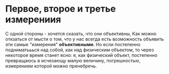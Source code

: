 # Первое, второе и третье измерениия

С  одной стороны - хочется сказать, что они объективны, Как можно откзаться от мысти о том, что у нас вcегда есть возможность объявить эти самые "измерения" **объективными**. Но если постепенно подниматььься над собой, как над физическим объектом, то через некоторое время станет ясно: я, как физический объект, постепенно превращаюсь в исчезающу малую величину, погрешностью, измерением которой можно пренебречь.